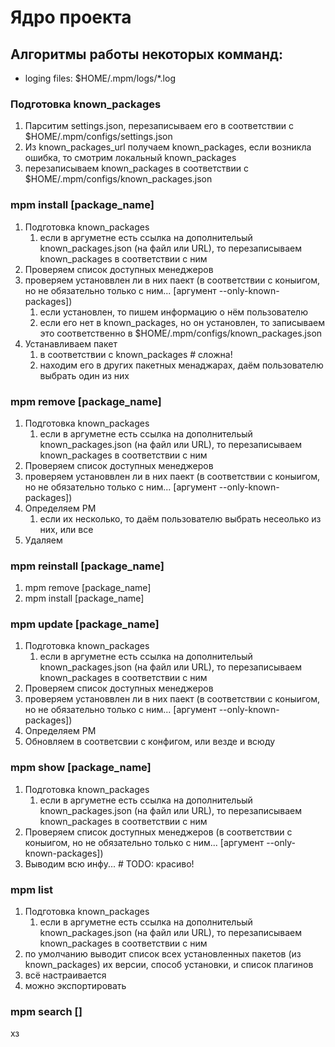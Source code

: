 # Ядро проекта



## Алгоритмы работы некоторых комманд:

* loging files: $HOME/.mpm/logs/*.log
### Подготовка known_packages
1. Парситим settings.json, перезаписываем его в соответствии с $HOME/.mpm/configs/settings.json
2. Из known_packages_url получаем known_packages, если возникла ошибка, то смотрим локальный known_packages
3. перезаписываем known_packages в соответствии с $HOME/.mpm/configs/known_packages.json
   
### mpm install [package_name]
1. Подготовка known_packages
   1. если в аргуметне есть ссылка на дополнительый known_packages.json (на файл или URL), то перезаписываем known_packages в соответствии с ним
2. Проверяем список доступных менеджеров
3. проверяем установвлен ли в них паект (в соответствии с коныигом, но не обязательно только с ним... [аргумент --only-known-packages])
   1. если установлен, то пишем информацию о нём пользователю
   2. если его нет в known_packages, но он установлен, то записываем это соответственно в $HOME/.mpm/configs/known_packages.json
4. Устанавливаем пакет
   1. в соответствии с known_packages # сложна!
   2. находим его в других пакетных менаджарах, даём пользователю выбрать один из них

### mpm remove [package_name]
1. Подготовка known_packages
   1. если в аргуметне есть ссылка на дополнительый known_packages.json (на файл или URL), то перезаписываем known_packages в соответствии с ним
2. Проверяем список доступных менеджеров
3. проверяем установвлен ли в них паект (в соответствии с коныигом, но не обязательно только с ним... [аргумент --only-known-packages])
4. Определяем PM 
   1. если их несколько, то даём пользователю выбрать несеолько из них, или все
5. Удаляем

### mpm reinstall [package_name]
1.  mpm remove [package_name]
2.  mpm install [package_name]

### mpm update [package_name]
1. Подготовка known_packages
   1. если в аргуметне есть ссылка на дополнительый known_packages.json (на файл или URL), то перезаписываем known_packages в соответствии с ним
2. Проверяем список доступных менеджеров
3. проверяем установвлен ли в них паект (в соответствии с коныигом, но не обязательно только с ним... [аргумент --only-known-packages])
4. Определяем PM 
5. Обновляем в соответсвии с конфигом, или везде и всюду

### mpm show [package_name]
1. Подготовка known_packages
   1. если в аргуметне есть ссылка на дополнительый known_packages.json (на файл или URL), то перезаписываем known_packages в соответствии с ним
2. Проверяем список доступных менеджеров (в соответствии с коныигом, но не обязательно только с ним... [аргумент --only-known-packages])
3. Выводим всю инфу... # TODO: красиво!

### mpm list 
1. Подготовка known_packages
   1. если в аргуметне есть ссылка на дополнительый known_packages.json (на файл или URL), то перезаписываем known_packages в соответствии с ним
2. по умолчанию выводит список всех установленных пакетов (из known_packages) их версии, способ установки, и список плагинов
3. всё настраивается 
4. можно экспортировать 

### mpm search []
хз
